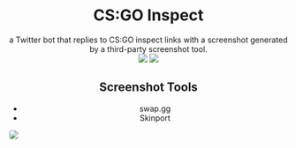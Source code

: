 <h1 align="center">CS:GO Inspect</h1>
<p align=center>
  <span>a Twitter bot that replies to CS:GO inspect links with a screenshot generated by a third-party screenshot tool.</span>

  <br/>

  <img src="https://img.shields.io/github/license/Hexiro/csgoinspect?style=for-the-badge&color=390099">
  <a href="https://twitter.com/csgoinspect" target="_blank" rel="noreferrer">
    <img src="https://img.shields.io/twitter/follow/csgoinspect?color=390099&amp;logo=twitter&amp;style=for-the-badge"/>
  </a>

  <br/>

 <h2 align="center">Screenshot Tools</h2>
 <ul align="center">
   <li>swap.gg</li>
   <li>Skinport</li>
 </ul>

  <img style="border-radius:4px;" src="https://i.imgur.com/mF2sybC.png"/>

</p>
